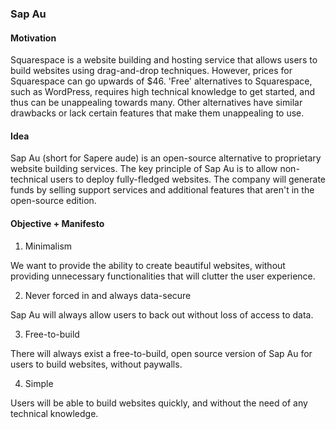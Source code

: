 ### Sap Au

#### Motivation

Squarespace is a website building and hosting service that allows users to build websites using drag-and-drop techniques. However, prices for Squarespace can go upwards of $46. 'Free' alternatives to Squarespace, such as WordPress, requires high technical knowledge to get started, and thus can be unappealing towards many. Other alternatives have similar drawbacks or lack certain features that make them unappealing to use.

#### Idea

Sap Au (short for Sapere aude) is an open-source alternative to proprietary website building services. The key principle of Sap Au is to allow non-technical users to deploy fully-fledged websites. The company will generate funds by selling support services and additional features that aren't in the open-source edition.

#### Objective + Manifesto

1. Minimalism

We want to provide the ability to create beautiful websites, without providing unnecessary functionalities that will clutter the user experience.

2. Never forced in and always data-secure

Sap Au will always allow users to back out  without loss of access to data.

3. Free-to-build

There will always exist a free-to-build, open source version of Sap Au for users to build websites, without paywalls. 

4. Simple

Users will be able to build websites quickly, and without the need of any technical knowledge. 
